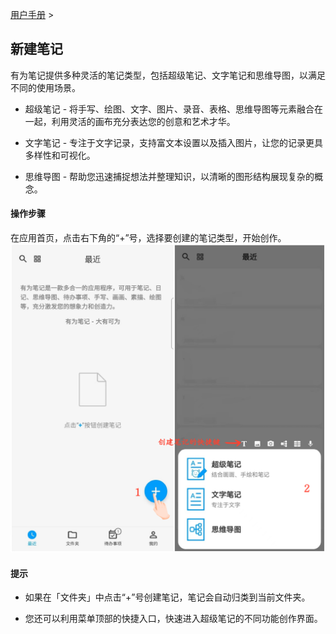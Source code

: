 [用户手册](/dragonnest/drawnote/manual) >

新建笔记
---
有为笔记提供多种灵活的笔记类型，包括超级笔记、文字笔记和思维导图，以满足不同的使用场景。

- 超级笔记 - 将手写、绘图、文字、图片、录音、表格、思维导图等元素融合在一起，利用灵活的画布充分表达您的创意和艺术才华。

- 文字笔记 - 专注于文字记录，支持富文本设置以及插入图片，让您的记录更具多样性和可视化。

- 思维导图 - 帮助您迅速捕捉想法并整理知识，以清晰的图形结构展现复杂的概念。
#### 操作步骤

在应用首页，点击右下角的“+”号，选择要创建的笔记类型，开始创作。
![new_note](imgs/new_note01.png)

#### 提示

- 如果在「文件夹」中点击“+”号创建笔记，笔记会自动归类到当前文件夹。

- 您还可以利用菜单顶部的快捷入口，快速进入超级笔记的不同功能创作界面。